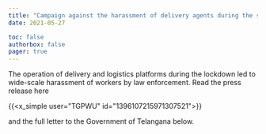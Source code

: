 ```yaml
---
title: "Campaign against the harassment of delivery agents during the second-wave lockdown in Hyderabad"
date: 2021-05-27

toc: false
authorbox: false
pager: true
---
```


The operation of delivery and logistics platforms during the lockdown led to wide-scale harassment of workers by law enforcement. Read the press release here   

{{<x_simple user="TGPWU" id="1396107215971307521">}}

and the full letter to the Government of Telangana below.

